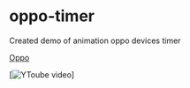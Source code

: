 # oppo-timer

Created demo of animation oppo devices timer  

[Oppo](https://github.com/HeloyoM/oppo-timer/files/13777486/IMG20230309124454.1.pdf)

[![YToube video](https://youtu.be/8ScvbtuoERQ)]
